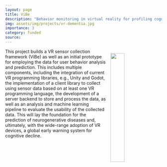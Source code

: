 ```yaml
---
layout: page
title: ViBe
description: "Behavior monitoring in virtual reality for profiling cognitive decline"
img: assets/img/projects/vr-dementia.jpg
importance: 3
category: funded
source: 
---
```



<img src="/assets/img/projects/vr-dementia.jpg" style="float: right; width:30%; padding: 1em"/>

This project builds a VR sensor collection framework (ViBe) as well as an initial prototype for employing the data for user behavior analysis and prediction. This includes multiple components, including the integration of current VR programming libraries, e.g., Unity and Godot, the implementation of a client library to collect using sensor data based on at least one VR programming language, the development of a server backend to store and process the data, as well as an analysis and machine learning pipeline to evaluate the usability of the collected data. 
This will lay the foundation for the prediction of neurogenerative diseases and, ultimately, with the wide-range adoption of VR devices, a global early warning system for cognitive decline.
